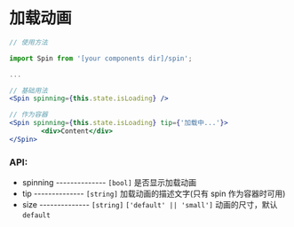 # 加载动画

```jsx
// 使用方法

import Spin from '[your components dir]/spin';

...

// 基础用法
<Spin spinning={this.state.isLoading} />

// 作为容器
<Spin spinning={this.state.isLoading} tip={'加载中...'}>
        <div>Content</div>
</Spin>
```

### API:

-   spinning -------------- `[bool]` 是否显示加载动画
-   tip -------------- `[string]` 加载动画的描述文字(只有 spin 作为容器时可用)
-   size -------------- `[string]` `['default' || 'small']` 动画的尺寸，默认`default`
